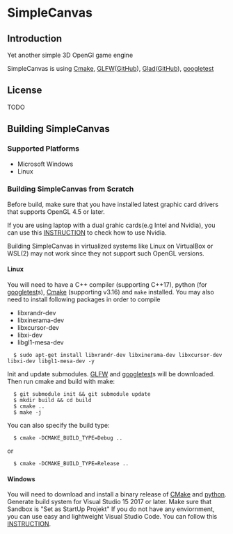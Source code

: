 # SimpleCanvas

## Introduction
Yet another simple 3D OpenGl game engine

SimpleCanvas is using [Cmake](https://cmake.org/), [GLFW](https://www.glfw.org/)([GitHub](https://github.com/glfw/glfw)),  [Glad](https://glad.dav1d.de/)([GitHub](https://github.com/Dav1dde/glad)), [googletest](https://github.com/google/googletest)

## License

TODO

## Building SimpleCanvas

### Supported Platforms

* Microsoft Windows
* Linux

### Building SimpleCanvas from Scratch

Before build, make sure that you have installed latest graphic card drivers that supports OpenGL 4.5 or later.

If you are using laptop with a dual grahic cards(e.g Intel and Nvidia), you can use this [INSTRUCTION](https://www.linuxbabe.com/desktop-linux/switch-intel-nvidia-graphics-card-ubuntu) to check how to use Nvidia.

Building SimpleCanvas in virtualized systems like Linux on VirtualBox or WSL(2) may not work since they not support such OpenGL versions.

#### Linux

You will need to have a C++ compiler (supporting C++17), python (for [googletest](https://github.com/google/googletest)s), [Cmake](https://cmake.org/) (supporting v3.16) and ``make`` installed.
You may also need to install following packages in order to compile

* libxrandr-dev
* libxinerama-dev
* libxcursor-dev
* libxi-dev
* libgl1-mesa-dev

```
  $ sudo apt-get install libxrandr-dev libxinerama-dev libxcursor-dev libxi-dev libgl1-mesa-dev -y
```

Init and update submodules. [GLFW](https://www.glfw.org/) and [googletest](https://github.com/google/googletest)s will be downloaded.
Then run cmake and build with make:

```
  $ git submodule init && git submodule update
  $ mkdir build && cd build
  $ cmake ..
  $ make -j
```

You can also specify the build type:

```
  $ cmake -DCMAKE_BUILD_TYPE=Debug ..
```
  or
```
  $ cmake -DCMAKE_BUILD_TYPE=Release ..
```

#### Windows

You will need to download and install a binary release of [CMake](https://cmake.org/download) and [python](https://www.python.org/downloads/windows/).
Generate build system for Visual Studio 15 2017 or later.
Make sure that Sandbox is "Set as StartUp Projekt"
If you do not have any enviornment, you can use easy and lightweight Visual Studio Code. You can follow this [INSTRUCTION](https://code.visualstudio.com/docs/cpp/config-msvc).
